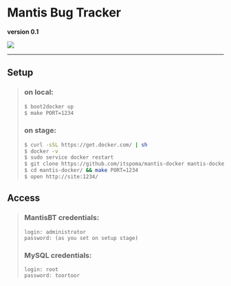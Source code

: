 # Mantis Bug Tracker
**version 0.1**

![](http://new.tinygrab.com/7020c0e8b0fd99ace270dd880e44ab8619a53dacaf.png)

-----------------------------------------------

## Setup

> ### on local:
> ```bash
> $ boot2docker up
> $ make PORT=1234
> ```
> 
> ### on stage:
> ```bash
> $ curl -sSL https://get.docker.com/ | sh
> $ docker -v
> $ sudo service docker restart
> $ git clone https://github.com/itspoma/mantis-docker mantis-docker/
> $ cd mantis-docker/ && make PORT=1234
> $ open http://site:1234/
> ```

## Access

> ### MantisBT credentials:
> ```
> login: administrator
> password: (as you set on setup stage)
> ```
> 
> ### MySQL credentials:
> ```
> login: root
> password: toortoor
> ```